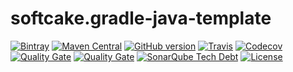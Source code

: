 # softcake.gradle-java-template

[![Bintray](https://img.shields.io/bintray/v/softcake/softcake/softcake.gradle-java-template.svg)](https://bintray.com/softcake/softcake/softcake.gradle-java-template/_latestVersion)
[![Maven Central](https://img.shields.io/maven-central/v/org.softcake/softcake.gradle-java-template.svg)](https://maven-badges.herokuapp.com/maven-central/org.softcake/softcake.gradle-java-template)
[![GitHub version](https://img.shields.io/github/tag/softcake/softcake.gradle-java-template.svg)](https://github.com/softcake/softcake.gradle-java-template)
[![Travis](https://img.shields.io/travis/softcake/softcake.gradle-java-template.svg)](https://travis-ci.org/softcake/softcake.gradle-java-template)
[![Codecov](https://img.shields.io/codecov/c/github/softcake/softcake.gradle-java-template.svg)](https://codecov.io/gh/softcake/softcake.gradle-java-template)
[![Quality Gate](https://sonar.aldeso.com/api/badges/gate?key=org.softcake:softcake.gradle-java-template)](https://sonar.aldeso.com/dashboard/index/org.softcake:softcake.gradle-java-template)
[![Quality Gate](https://sonar.aldeso.com/api/badges/measure?key=org.softcake:softcake.gradle-java-template&metric=bugs&blinking=true )](https://sonar.aldeso.com/dashboard/index/org.softcake:softcake.gradle-java-template)
[![SonarQube Tech Debt](https://img.shields.io/sonar/https/sonar.aldeso.com/org.softcake:softcake.gradle-java-template/tech_debt.svg)](https://sonar.aldeso.com/dashboard/index/org.softcake:softcake.gradle-java-template)
[![License](https://img.shields.io/badge/License-Apache%202.0-blue.svg)](https://opensource.org/licenses/Apache-2.0)


